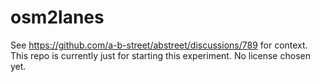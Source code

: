 # osm2lanes

See https://github.com/a-b-street/abstreet/discussions/789 for context. This repo is currently just for starting this experiment. No license chosen yet.
